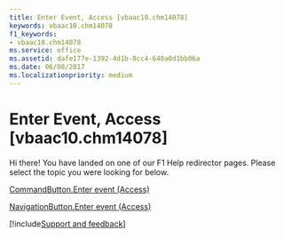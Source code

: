 ```yaml
---
title: Enter Event, Access [vbaac10.chm14078]
keywords: vbaac10.chm14078
f1_keywords:
- vbaac10.chm14078
ms.service: office
ms.assetid: dafe177e-1392-4d1b-8cc4-640a0d1bb06a
ms.date: 06/08/2017
ms.localizationpriority: medium
---
```



# Enter Event, Access [vbaac10.chm14078]

Hi there! You have landed on one of our F1 Help redirector pages. Please select the topic you were looking for below.

[CommandButton.Enter event (Access)](https://msdn.microsoft.com/library/cc60adbd-eb72-92c3-a562-08adbf0dcc99%28Office.15%29.aspx)

[NavigationButton.Enter event (Access)](https://msdn.microsoft.com/library/bd1599bb-d57e-d1cd-58d6-fef9650b9ab5%28Office.15%29.aspx)

[!include[Support and feedback](~/includes/feedback-boilerplate.md)]